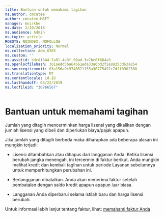 ```yaml
---
title: Bantuan untuk memahami tagihan
ms.author: cmcatee
author: cmcatee-MSFT
manager: mnirkhe
ms.date: 2/20/2018
ms.audience: Admin
ms.topic: article
ROBOTS: NOINDEX, NOFOLLOW
localization_priority: Normal
ms.collection: Adm_O365
ms.custom: ''
ms.assetid: bdcd1344-7a01-4a3f-90ad-3e7bc0f684a9
ms.openlocfilehash: 301aedd5ba64561eda33a6bd2f2e89253d63a854
ms.sourcegitcommit: 03a156a9c9740521155a30775492c7dff0982588
ms.translationtype: MT
ms.contentlocale: id-ID
ms.lasthandoff: 03/22/2019
ms.locfileid: "30766567"
---
```

# <a name="help-understanding-your-bill"></a>Bantuan untuk memahami tagihan

Jumlah yang ditagih mencerminkan harga lisensi yang dikalikan dengan jumlah lisensi yang dibeli dan diperlukan biaya/pajak apapun.
  
Jika jumlah yang ditagih berbeda maka diharapkan ada beberapa alasan ini mungkin terjadi:
  
- Lisensi ditambahkan atau dihapus dari langganan Anda. Ketika lisensi berubah jangka menengah, ini tercermin di faktur berikut. Anda mungkin melihat kredit dan kembali tagihan untuk periode Layanan sebelumnya untuk memperhitungkan perubahan ini.
    
- Berlangganan dibatalkan. Anda akan menerima faktur setelah pembatalan dengan saldo kredit apapun apapun luar biasa.
    
- Langganan Anda diperbarui selama istilah baru dan harga lisensi berubah.
    
Untuk informasi lebih lanjut tentang faktur, lihat: [memahami faktur Anda](https://support.office.com/article/0724b428-fb59-4962-8c37-6674166d7507)
  

